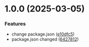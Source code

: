 # 1.0.0 (2025-03-05)


### Features

* change package.json ([e10dfc5](https://github.com/vvazarcova/git-extended/commit/e10dfc509d808bad5c7f59c1c7c05db86e379ef0))
* package.json changed ([6427812](https://github.com/vvazarcova/git-extended/commit/64278120543796aed5201461d1be3c944aae7554))



